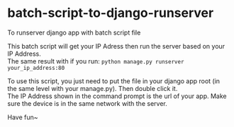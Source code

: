 # batch-script-to-django-runserver
To runserver django app with batch script file

This batch script will get your IP Adress then run the server based on your IP Address.
<br>The same result with if you run: `python manage.py runserver your_ip_address:80`

To use this script, you just need to put the file in your django app root (in the same level with your manage.py). Then double click it. 
<br>The IP Address shown in the command prompt is the url of your app. Make sure the device is in the same network with the server.

Have fun~
